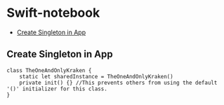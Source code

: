 # Swift-notebook


* [Create Singleton in App](#create-singleton-in-app)



## Create Singleton in App

```
class TheOneAndOnlyKraken {
    static let sharedInstance = TheOneAndOnlyKraken()
    private init() {} //This prevents others from using the default '()' initializer for this class.
}

```
